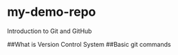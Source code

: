 # my-demo-repo
Introduction to Git and GitHub

##What is Version Control System
##Basic git commands
